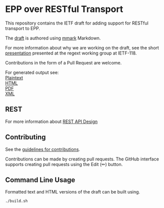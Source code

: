 # EPP over RESTful Transport

This repository contains the IETF draft for adding support for RESTful transport to EPP.  

The [draft](https://github.com/SIDN/ietf-epp-restful-transport/blob/main/src/draft-epp-restful-transport.md) is authored using [mmark](https://mmark.miek.nl/) Markdown.

For more information about why we are working on the draft, see the short [presentation](https://www.sidnlabs.nl/downloads/6L2dl6xiV5eQY61EB14wzo/a950bcb1d4979c2b56d87d1ef6b83d45/ietf-118-restfull-epp-discussion.pdf) presented at the regext working group at IETF-118.

Contributions in the form of a Pull Request are welcome.

For generated output see:   
[Plaintext](https://sidn.github.io/ietf-epp-restful-transport/draft-epp-restful-transport.txt)  
[HTML](https://sidn.github.io/ietf-epp-restful-transport/draft-epp-restful-transport.html)  
[PDF](https://sidn.github.io/ietf-epp-restful-transport/draft-epp-restful-transport.pdf)  
[XML](https://sidn.github.io/ietf-epp-restful-transport/draft-epp-restful-transport.xml)  

## REST

For more information about [REST API Design](https://restfulapi.net/)

## Contributing

See the
[guidelines for contributions](https://github.com/SIDN/ietf-epp-restful-transport/blob/main/CONTRIBUTING.md).

Contributions can be made by creating pull requests.
The GitHub interface supports creating pull requests using the Edit (✏) button.


## Command Line Usage

Formatted text and HTML versions of the draft can be built using.

```
./build.sh 
```

